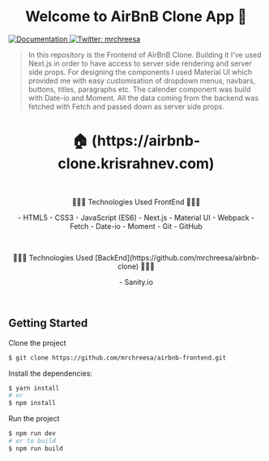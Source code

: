 <h1 align="center">Welcome to AirBnB Clone App 👋</h1>
<p>
  <a href="https://github.com/mrchreesa/airbnb-frontend" target="_blank">
    <img alt="Documentation" src="https://img.shields.io/badge/documentation-yes-brightgreen.svg" />
  </a>
  <a href="https://twitter.com/mrchreesa" target="_blank">
    <img alt="Twitter: mrchreesa" src="https://img.shields.io/twitter/follow/mrchreesa.svg?style=social" />
  </a>
</p>

> In this repository is the Frontend of AirBnB Clone. Building it I've used Next.js in order to have access to server side rendering and server side props. For designing the components I used Material UI which provided me with easy customisation of dropdown menus, navbars, buttons, titles, paragraphs etc. The calender component was build with Date-io and Moment. All the data coming from the backend was fetched with Fetch and passed down as server side props.

<h1 align="center"> 🏠 (https://airbnb-clone.krisrahnev.com) </h1>
</br>
<p align="center">
 🔶🔶🔶 Technologies Used FrontEnd 🔶🔶🔶
 </p>
<p align="center">
- HTML5
- CSS3
- JavaScript (ES6)
- Next.js
- Material UI
- Webpack
- Fetch
- Date-io
- Moment
- Git
- GitHub
</p>
</br>
<p align="center">
🔷🔷🔷 Technologies Used [BackEnd](https://github.com/mrchreesa/airbnb-clone) 🔷🔷🔷
</p>
<p align="center">
- Sanity.io
</p>

</br>

## Getting Started

Clone the project

```bash
$ git clone https://github.com/mrchreesa/airbnb-frontend.git
```

Install the dependencies:

```bash
$ yarn install
# or
$ npm install
```

Run the project

```bash
$ npm run dev
# or to build
$ npm run build
```
